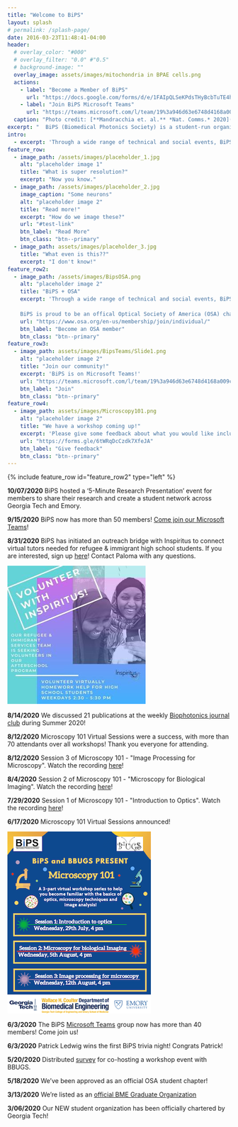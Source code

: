 ```yaml
---
title: "Welcome to BiPS"
layout: splash
# permalink: /splash-page/
date: 2016-03-23T11:48:41-04:00
header:
  # overlay_color: "#000"
  # overlay_filter: "0.0" #"0.5"
  # background-image: ""
  overlay_image: assets/images/mitochondria in BPAE cells.png
  actions:
    - label: "Become a Member of BiPS"
      url: "https://docs.google.com/forms/d/e/1FAIpQLSeKPdsTHyBcbTuTE4hbpFRaVFWamesXqUQYzDSWNA4WnI9zbw/viewform"
    - label: "Join BiPS Microsoft Teams"
      url: "https://teams.microsoft.com/l/team/19%3a946d63e6748d4168a009cd653a12bdc8%40thread.tacv2/conversations?groupId=e3cb8047-564c-44df-a290-b786c843ee71&tenantId=482198bb-ae7b-4b25-8b7a-6d7f32faa083"
  caption: "Photo credit: [**Mandracchia et. al.** *Nat. Comms.* 2020](https://www.nature.com/articles/s41467-019-13841-8)"
excerpt: "  BiPS (Biomedical Photonics Society) is a student-run organization that aims to bring together individuals from diverse backgrounds with a passion for optics and photonics geared towards biomedical applications. Join us today!"
intro: 
  - excerpt: 'Through a wide range of technical and social events, BiPS serves as a platform for the exchange of ideas, interdisciplinary research, and wider community engagement. BiPS hopes to foster a collaborative environment where members can form lasting connections to further their personal and professional goals.'
feature_row:
  - image_path: /assets/images/placeholder_1.jpg
    alt: "placeholder image 1"
    title: "What is super resolution?"
    excerpt: "Now you know."
  - image_path: /assets/images/placeholder_2.jpg
    image_caption: "Some neurons"
    alt: "placeholder image 2"
    title: "Read more!"
    excerpt: "How do we image these?"
    url: "#test-link"
    btn_label: "Read More"
    btn_class: "btn--primary"
  - image_path: assets/images/placeholder_3.jpg
    title: "What even is this??"
    excerpt: "I don't know!"
feature_row2:
  - image_path: /assets/images/BipsOSA.png
    alt: "placeholder image 2"
    title: "BiPS + OSA"
    excerpt: 'Through a wide range of technical and social events, BiPS serves as a platform for the exchange of ideas, interdisciplinary research, and wider community engagement. BiPS hopes to foster a collaborative environment where members can form lasting connections to further their personal and professional goals.
    
    BiPS is proud to be an offical Optical Society of America (OSA) chapter!'
    url: "https://www.osa.org/en-us/membership/join/individual/"
    btn_label: "Become an OSA member"
    btn_class: "btn--primary"
feature_row3:
  - image_path: assets/images/BipsTeams/Slide1.png
    alt: "placeholder image 2"
    title: "Join our community!"
    excerpt: 'BiPS is on Microsoft Teams!'
    url: "https://teams.microsoft.com/l/team/19%3a946d63e6748d4168a009cd653a12bdc8%40thread.tacv2/conversations?groupId=e3cb8047-564c-44df-a290-b786c843ee71&tenantId=482198bb-ae7b-4b25-8b7a-6d7f32faa083"
    btn_label: "Join"
    btn_class: "btn--primary"
feature_row4:
  - image_path: assets/images/Microscopy101.png
    alt: "placeholder image 2"
    title: "We have a workshop coming up!"
    excerpt: 'Please give some feedback about what you would like included!'
    url: "https://forms.gle/6tWRqDcCzdk7XfeJA"
    btn_label: "Give feedback"
    btn_class: "btn--primary"
---
```


<!-- {% include feature_row id="intro" type="center" %} -->

<!-- {% include feature_row %} -->

{% include feature_row id="feature_row2" type="left" %}

<!-- {% include feature_row %} -->

<!-- {% include feature_row id="feature_row3" type="left" %} -->

<!-- {% include feature_row id="feature_row4" type="right" %} -->

**10/07/2020** BiPS hosted a ‘5-Minute Research Presentation’ event for members to share their research and create a student network across Georgia Tech and Emory.

**9/15/2020** BiPS now has more than 50 members! [Come join our Microsoft Teams](https://teams.microsoft.com/dl/launcher/launcher.html?url=%2F_%23%2Fl%2Fteam%2F19%3A946d63e6748d4168a009cd653a12bdc8%40thread.tacv2%2Fconversations%3FgroupId%3De3cb8047-564c-44df-a290-b786c843ee71%26tenantId%3D482198bb-ae7b-4b25-8b7a-6d7f32faa083&type=team&deeplinkId=6f42a7be-5ed6-4db3-aa3f-91140f3c5635&directDl=true&msLaunch=true&enableMobilePage=true&suppressPrompt=true)! 

**8/31/2020** BiPS has initiated an outreach bridge with Inspiritus to connect virtual tutors needed for refugee & immigrant high school students. If you are interested, sign up [here](https://docs.google.com/forms/d/e/1FAIpQLScfJl9P4Arbc9it4OtHKM4U7lvp2vJGv3Qh6SJpYUNc_i_ibA/viewform)! Contact Paloma with any questions.

![image](assets/images/inspiritus.jpg)

**8/14/2020** We discussed 21 publications at the weekly [Biophotonics journal club](https://bipsgatech.github.io/journal-club) during Summer 2020!  

**8/12/2020** Microscopy 101 Virtual Sessions were a success, with more than 70 attendants over all workshops! Thank you everyone for attending. 

**8/12/2020** Session 3 of Microscopy 101 - "Image Processing for Microscopy". Watch the recording [here](https://www.youtube.com/watch?v=EOSELo_BMqQ)!

**8/4/2020** Session 2 of Microscopy 101 - "Microscopy for Biological Imaging". Watch the recording [here](https://youtu.be/aWmRhphZeyk)!

**7/29/2020** Session 1 of Microscopy 101 - "Introduction to Optics". Watch the recording [here](https://youtu.be/X7hKF_OKwKw)!

**6/17/2020** Microscopy 101 Virtual Sessions announced!  
  
![image](assets/images/Microscopy101_small.png)

**6/3/2020** The BiPS [Microsoft Teams](https://teams.microsoft.com/dl/launcher/launcher.html?url=%2f_%23%2fl%2fteam%2f19%3a946d63e6748d4168a009cd653a12bdc8%40thread.tacv2%2fconversations%3fgroupId%3de3cb8047-564c-44df-a290-b786c843ee71%26tenantId%3d482198bb-ae7b-4b25-8b7a-6d7f32faa083&type=team&deeplinkId=b0e75d35-373e-4904-98bc-90e42ff390ee&directDl=true&msLaunch=true&enableMobilePage=true&suppressPrompt=true) group now has more than 40 members! Come join us!

**6/3/2020** Patrick Ledwig wins the first BiPS trivia night! Congrats Patrick! 

**5/20/2020** Distributed [survey](https://docs.google.com/forms/d/e/1FAIpQLSfTlYQRCFOhuHpfr9MdH-v1RMtRI5e2gdpm3mkezbyeksj_2Q/viewform) for co-hosting a workshop event with BBUGS.

**5/18/2020** We’ve been approved as an official OSA student chapter! 

**3/13/2020** We’re listed as an [official BME Graduate Organization](https://bme.gatech.edu/bme/get-involved)

**3/06/2020** Our NEW student organization has been officially chartered by Georgia Tech!
